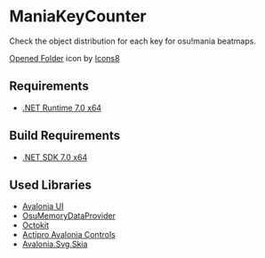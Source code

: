 
# ManiaKeyCounter

Check the object distribution for each key for osu!mania beatmaps.

<a target="_blank" href="https://icons8.com/icon/wrVhHgaitIQx/opened-folder">Opened Folder</a> icon by <a target="_blank" href="https://icons8.com">Icons8</a>

## Requirements
- [.NET Runtime 7.0 x64](https://dotnet.microsoft.com/en-us/download/dotnet/7.0)

## Build Requirements
- [.NET SDK 7.0 x64](https://dotnet.microsoft.com/en-us/download/dotnet/7.0)

## Used Libraries

- [Avalonia UI](https://github.com/AvaloniaUI/Avalonia)
- [OsuMemoryDataProvider](https://github.com/Piotrekol/ProcessMemoryDataFinder)
- [Octokit](https://github.com/octokit/octokit.net)
- [Actipro Avalonia Controls](https://github.com/Actipro/Avalonia-Controls)
- [Avalonia.Svg.Skia](https://github.com/wieslawsoltes/Svg.Skia)